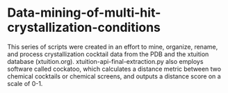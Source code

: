 # Data-mining-of-multi-hit-crystallization-conditions
This series of scripts were created in an effort to mine, organize, rename, and process crystallization cocktail data from the PDB and the xtuition database (xtuition.org). xtuition-api-final-extraction.py also employs software called cockatoo, which calculates a distance metric between two chemical cocktails or chemical screens, and outputs a distance score on a scale of 0-1.
